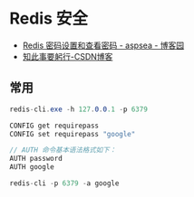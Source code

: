 # Redis 安全

- [Redis 密码设置和查看密码 - aspsea - 博客园](https://www.cnblogs.com/aspsea/articles/10964606.html)
- [知此事要躬行-CSDN博客](https://blog.csdn.net/boonya/article/details/95189534)

## 常用

```c#
redis-cli.exe -h 127.0.0.1 -p 6379

CONFIG get requirepass
CONFIG set requirepass "google"

// AUTH 命令基本语法格式如下：
AUTH password
AUTH google

redis-cli -p 6379 -a google
```
